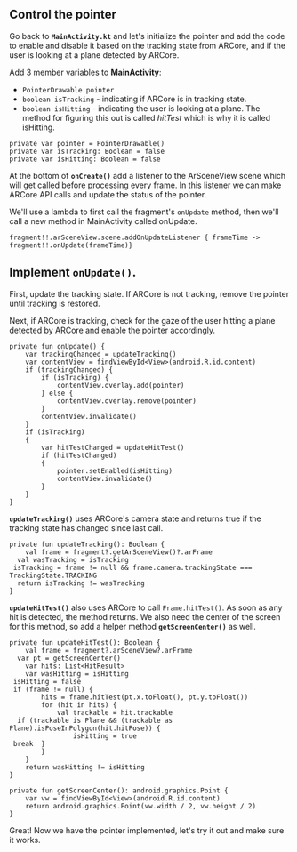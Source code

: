 ﻿## Control the pointer

Go back to  **`MainActivity.kt`**  and let's initialize the pointer and add the code to enable and disable it based on the tracking state from ARCore, and if the user is looking at a plane detected by ARCore.

Add 3 member variables to  **MainActivity**:

-   `PointerDrawable pointer`
-   `boolean isTracking`  - indicating if ARCore is in tracking state.
-   `boolean isHitting`  - indicating the user is looking at a plane. The method for figuring this out is called  _hitTest_  which is why it is called isHitting.

```
private var pointer = PointerDrawable()  
private var isTracking: Boolean = false  
private var isHitting: Boolean = false
```

At the bottom of  **`onCreate()`**  add a listener to the ArSceneView scene which will get called before processing every frame. In this listener we can make ARCore API calls and update the status of the pointer.

We'll use a lambda to first call the fragment's  `onUpdate`  method, then we'll call a new method in MainActivity called onUpdate.

```
fragment!!.arSceneView.scene.addOnUpdateListener { frameTime ->  fragment!!.onUpdate(frameTime)}
```

## Implement  **`onUpdate()`**.

First, update the tracking state. If ARCore is not tracking, remove the pointer until tracking is restored.

Next, if ARCore is tracking, check for the gaze of the user hitting a plane detected by ARCore and enable the pointer accordingly.

```
private fun onUpdate() {  
    var trackingChanged = updateTracking()  
    var contentView = findViewById<View>(android.R.id.content)  
    if (trackingChanged) {  
        if (isTracking) {  
            contentView.overlay.add(pointer)  
        } else {  
            contentView.overlay.remove(pointer)  
        }  
        contentView.invalidate()  
    }  
    if (isTracking)  
    {  
        var hitTestChanged = updateHitTest()  
        if (hitTestChanged)  
        {  
            pointer.setEnabled(isHitting)  
            contentView.invalidate()  
        }  
    }  
}
```

**`updateTracking()`**  uses ARCore's camera state and returns true if the tracking state has changed since last call.

```
private fun updateTracking(): Boolean {  
    val frame = fragment?.getArSceneView()?.arFrame  
  val wasTracking = isTracking  
 isTracking = frame != null && frame.camera.trackingState === TrackingState.TRACKING  
  return isTracking != wasTracking  
}
```

**`updateHitTest()`**  also uses ARCore to call  `Frame.hitTest()`. As soon as any hit is detected, the method returns. We also need the center of the screen for this method, so add a helper method  **`getScreenCenter()`**  as well.

```
private fun updateHitTest(): Boolean {  
    val frame = fragment?.arSceneView?.arFrame  
  var pt = getScreenCenter()  
    var hits: List<HitResult>  
    var wasHitting = isHitting  
 isHitting = false  
 if (frame != null) {  
        hits = frame.hitTest(pt.x.toFloat(), pt.y.toFloat())  
        for (hit in hits) {  
            val trackable = hit.trackable  
  if (trackable is Plane && (trackable as Plane).isPoseInPolygon(hit.hitPose)) {  
                isHitting = true  
 break  }  
        }  
    }  
    return wasHitting != isHitting  
}

private fun getScreenCenter(): android.graphics.Point {  
    var vw = findViewById<View>(android.R.id.content)    
    return android.graphics.Point(vw.width / 2, vw.height / 2)  
}
```

Great! Now we have the pointer implemented, let's try it out and make sure it works.
